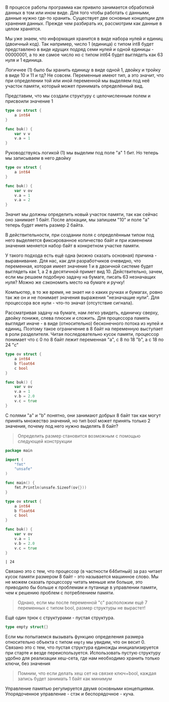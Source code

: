 
В процессе работы программа как привило занимается обработкой данных в том или ином виде. Для того чтобы работать с данными, данные нужно где-то хранить. Существует две основные концепции для хранения данных. Прежде чем разбирать их, рассмотрим как данные в целом хранятся.

Мы уже знаем, что информация хранится в виде набора нулей и единиц (двоичный код). Так например, число 1 (единица) с типом int8 будет представлено в виде идущих подряд семи нулей и одной единицы - 00000001, а то же самое число но с типом int64 будет выглядеть как 63 нуля и 1 единица.

Логичнее (1) было бы хранить единицу в виде одной 1, двойку и тройку в виде 10 и 11 и тд?
Не совсем. Переменные имеют тип, а это значит, что при определении той или иной переменной мы выделяем под неё участок памяти, который может принимать определённый вид.

Представим, что мы создали структуру с целочисленным полем и присвоили значение 1
```go
type ov struct {
	a int64
}

func buk() {
	var v v
	v.a = 1
}
```
Руководствуясь логикой (1) мы выделим под поле "a" 1 бит. Но теперь мы записываем в него двойку
```go
type ov struct {
	a int64
}

func buk() {
	var v ov 
	v.a = 1
	v.a = 2
}
```
Значит мы должны определить новый участок памяти, так как сейчас оно занимает 1 байт. После алокации, мы запишем "10" и поле "a" теперь будет иметь размер 2 байта.

В действительности, при создании поля с определённым типом под него выделяется фиксированное количество байт и при изменении значения меняется набор байт в конкретном участке памяти.

У такого подхода есть ещё одна (можно сказать основная) причина - выравнивание. Для нас, как для разработчиков очевидно, что переменная, которая имеет значение 1 и в двоичной системе будет выглядеть как 1, а 2 в десятичной примет вид 10. Действительно, зачем, если мы решаем подобную задачу на бумаге, писать 63 незначащих нуля? Можно же сэкономить место на бумаге и ручку!

Компьютер, в то же время, не знает ни о каких ручках и бумагах, ровно так же он и не понимает значения выражения "незначащие нули". Для процессора все нули - что-то значат (отсутствие сигнала).

Рассматривая задачу на бумаге, нам легко увидеть, единичку сверху, двойку пониже, слева плюсик и сложить. Для процессора память выглядит иначе - в виде (относительно) бесконечного потока из нулей и единиц. Поэтому такое ограничение в 8 байт на переменную выступает в роли разделителя. Читая последовательно кусок памяти, процессор понимает что с 0 по 8 байт лежит переменная "a", с 8 по 18 "b", а с 18 по 24 "c"
```go
type ov struct {
	a int64
	b float64
	c bool
}

func buk() {
	var v ov
	v.a = 1
	v.b = 2.0
	v.c = true
}
```
С полями "a" и "b" понятно, они занимают добрых 8 байт так как могут принять множество значений,  но тип bool может принять только 2 значения, почему под него нужно выделять 8 байт?

>Определить размер становится возможным с помощью следующей конструкции

```go
package main

import (
	"fmt"
	"unsafe"
)

func main() {
	fmt.Println(unsafe.Sizeof(ov{}))
}

type ov struct {
	a int64
	b float64
	c bool
}

func buk() {
	var v ov
	v.a = 1
	v.b = 2.0
	v.c = true
}
```

```shell
| 24
```

Связано это с тем, что процессор (в частности 64битный) за раз читает кусок памяти размером 8 байт - это называется машинное слово.  Мы не можем сказать процессору читать меньше или больше, это приводило бы больше к проблемам и путанице в управлении памяти, чем к решению проблем с потреблением памяти.

> Однако, если мы после переменной "c" расположим ещё 7 переменных  с типом bool, размер структуры не вырастет!

Ещё один трюк с структурами - пустая структура.
```go
type empty struct{}
```

Если мы попытаемся вызывать функцию определения размера относительно объекта с типом `empty` мы увидим, что он весит 0. Связано это с тем, что пустая структура единожды инициализируется при старте и везде переиспользуется. Использовать пустую структуру удобно для реализации хеш-сета, где нам необходимо хранить только ключи, без значения 

> Помним, что если делать хеш сет на связке ключ+bool, каждая запись будет занимать 1 байт как минимум 

Управление памятью регулируется двумя основными концепциями. Упорядоченное управление - стэк и беспорядочное - куча.